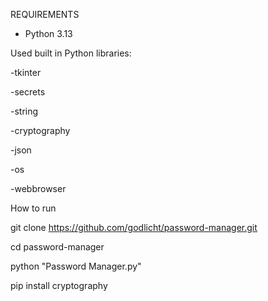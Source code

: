 REQUIREMENTS

- Python 3.13

Used built in Python libraries:

-tkinter

-secrets

-string

-cryptography

-json

-os

-webbrowser

How to run

git clone https://github.com/godlicht/password-manager.git

cd password-manager

python "Password Manager.py"

pip install cryptography

